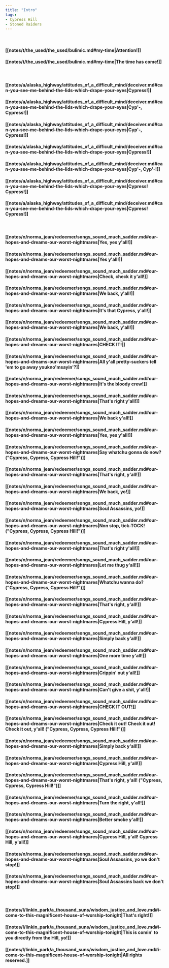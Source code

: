```yaml
---
title: "Intro"
tags:
- Cypress Hill
- Stoned Raiders
---
```

&nbsp;
#### [[notes/t/the_used/the_used/bulimic.md#my-time|Attention!]]
#### [[notes/t/the_used/the_used/bulimic.md#my-time|The time has come!]]
&nbsp;
#### [[notes/a/alaska_highway/attitudes_of_a_difficult_mind/deceiver.md#can-you-see-me-behind-the-lids-which-drape-your-eyes|Cypress!]]
#### [[notes/a/alaska_highway/attitudes_of_a_difficult_mind/deceiver.md#can-you-see-me-behind-the-lids-which-drape-your-eyes|Cyp'-,  Cypress!]]
#### [[notes/a/alaska_highway/attitudes_of_a_difficult_mind/deceiver.md#can-you-see-me-behind-the-lids-which-drape-your-eyes|Cyp'-,  Cypress!]]
#### [[notes/a/alaska_highway/attitudes_of_a_difficult_mind/deceiver.md#can-you-see-me-behind-the-lids-which-drape-your-eyes|Cypress!]]
#### [[notes/a/alaska_highway/attitudes_of_a_difficult_mind/deceiver.md#can-you-see-me-behind-the-lids-which-drape-your-eyes|Cyp'-, Cyp'-!]]
#### [[notes/a/alaska_highway/attitudes_of_a_difficult_mind/deceiver.md#can-you-see-me-behind-the-lids-which-drape-your-eyes|Cypress!  Cypress!]]
#### [[notes/a/alaska_highway/attitudes_of_a_difficult_mind/deceiver.md#can-you-see-me-behind-the-lids-which-drape-your-eyes|Cypress!  Cypress!]]
&nbsp;
#### [[notes/n/norma_jean/redeemer/songs_sound_much_sadder.md#our-hopes-and-dreams-our-worst-nightmares|Yes, yes y'all!]]
#### [[notes/n/norma_jean/redeemer/songs_sound_much_sadder.md#our-hopes-and-dreams-our-worst-nightmares|Yes y'all!]]
#### [[notes/n/norma_jean/redeemer/songs_sound_much_sadder.md#our-hopes-and-dreams-our-worst-nightmares|Check, check it y'all!]]
#### [[notes/n/norma_jean/redeemer/songs_sound_much_sadder.md#our-hopes-and-dreams-our-worst-nightmares|We back, y'all!]]
#### [[notes/n/norma_jean/redeemer/songs_sound_much_sadder.md#our-hopes-and-dreams-our-worst-nightmares|It's that Cypress, y'all!]]
#### [[notes/n/norma_jean/redeemer/songs_sound_much_sadder.md#our-hopes-and-dreams-our-worst-nightmares|We back, y'all!]]
#### [[notes/n/norma_jean/redeemer/songs_sound_much_sadder.md#our-hopes-and-dreams-our-worst-nightmares|CHECK IT!]]
#### [[notes/n/norma_jean/redeemer/songs_sound_much_sadder.md#our-hopes-and-dreams-our-worst-nightmares|All y'all pretty-suckers  tell 'em to go away  youkno'msayin'?]]
#### [[notes/n/norma_jean/redeemer/songs_sound_much_sadder.md#our-hopes-and-dreams-our-worst-nightmares|It's the bloody crew!]]
#### [[notes/n/norma_jean/redeemer/songs_sound_much_sadder.md#our-hopes-and-dreams-our-worst-nightmares|That's right y'all!]]
#### [[notes/n/norma_jean/redeemer/songs_sound_much_sadder.md#our-hopes-and-dreams-our-worst-nightmares|We back y'all!]]
#### [[notes/n/norma_jean/redeemer/songs_sound_much_sadder.md#our-hopes-and-dreams-our-worst-nightmares|Yes, yes y'all!]]
#### [[notes/n/norma_jean/redeemer/songs_sound_much_sadder.md#our-hopes-and-dreams-our-worst-nightmares|Say whatchu gonna do now? ("Cypress, Cypress, Cypress Hill!")]]
#### [[notes/n/norma_jean/redeemer/songs_sound_much_sadder.md#our-hopes-and-dreams-our-worst-nightmares|That's right, y'all!]]
#### [[notes/n/norma_jean/redeemer/songs_sound_much_sadder.md#our-hopes-and-dreams-our-worst-nightmares|We back, yo!]]
#### [[notes/n/norma_jean/redeemer/songs_sound_much_sadder.md#our-hopes-and-dreams-our-worst-nightmares|Soul Assassins, yo!]]
#### [[notes/n/norma_jean/redeemer/songs_sound_much_sadder.md#our-hopes-and-dreams-our-worst-nightmares|Non stop, tick-TOCK! ("Cypress, Cypress, Cypress Hill!")]]
#### [[notes/n/norma_jean/redeemer/songs_sound_much_sadder.md#our-hopes-and-dreams-our-worst-nightmares|That's right y'all!]]
#### [[notes/n/norma_jean/redeemer/songs_sound_much_sadder.md#our-hopes-and-dreams-our-worst-nightmares|Let me thug y'all!]]
#### [[notes/n/norma_jean/redeemer/songs_sound_much_sadder.md#our-hopes-and-dreams-our-worst-nightmares|Whatchu wanna do? ("Cypress, Cypress, Cypress Hill!")]]
#### [[notes/n/norma_jean/redeemer/songs_sound_much_sadder.md#our-hopes-and-dreams-our-worst-nightmares|That's right, y'all!]]
#### [[notes/n/norma_jean/redeemer/songs_sound_much_sadder.md#our-hopes-and-dreams-our-worst-nightmares|Cypress Hill, y'all!]]
#### [[notes/n/norma_jean/redeemer/songs_sound_much_sadder.md#our-hopes-and-dreams-our-worst-nightmares|Simply back y'all!]]
#### [[notes/n/norma_jean/redeemer/songs_sound_much_sadder.md#our-hopes-and-dreams-our-worst-nightmares|One more time y'all!]]
#### [[notes/n/norma_jean/redeemer/songs_sound_much_sadder.md#our-hopes-and-dreams-our-worst-nightmares|Crippin' out y'all!]]
#### [[notes/n/norma_jean/redeemer/songs_sound_much_sadder.md#our-hopes-and-dreams-our-worst-nightmares|Can't give a shit, y'all!]]
#### [[notes/n/norma_jean/redeemer/songs_sound_much_sadder.md#our-hopes-and-dreams-our-worst-nightmares|CHECK IT OUT!]]
#### [[notes/n/norma_jean/redeemer/songs_sound_much_sadder.md#our-hopes-and-dreams-our-worst-nightmares|Check it out! Check it out! Check it out, y'all! ("Cypress, Cypress, Cypress Hill!")]]
#### [[notes/n/norma_jean/redeemer/songs_sound_much_sadder.md#our-hopes-and-dreams-our-worst-nightmares|Simply back y'all!]]
#### [[notes/n/norma_jean/redeemer/songs_sound_much_sadder.md#our-hopes-and-dreams-our-worst-nightmares|Cypress Hill, y'all!]]
#### [[notes/n/norma_jean/redeemer/songs_sound_much_sadder.md#our-hopes-and-dreams-our-worst-nightmares|That's right, y'all! ("Cypress, Cypress, Cypress Hill!")]]
#### [[notes/n/norma_jean/redeemer/songs_sound_much_sadder.md#our-hopes-and-dreams-our-worst-nightmares|Turn the right, y'all!]]
#### [[notes/n/norma_jean/redeemer/songs_sound_much_sadder.md#our-hopes-and-dreams-our-worst-nightmares|Better smoke y'all!]]
#### [[notes/n/norma_jean/redeemer/songs_sound_much_sadder.md#our-hopes-and-dreams-our-worst-nightmares|Cypress Hill, y'all! Cypress Hill, y'all!]]
#### [[notes/n/norma_jean/redeemer/songs_sound_much_sadder.md#our-hopes-and-dreams-our-worst-nightmares|Soul Assassins, yo we don't stop!]]
#### [[notes/n/norma_jean/redeemer/songs_sound_much_sadder.md#our-hopes-and-dreams-our-worst-nightmares|Soul Assassins back  we don't stop!]]
&nbsp;
#### [[notes/l/linkin_park/a_thousand_suns/wisdom_justice_and_love.md#i-come-to-this-magnificent-house-of-worship-tonight|That's right!]]
#### [[notes/l/linkin_park/a_thousand_suns/wisdom_justice_and_love.md#i-come-to-this-magnificent-house-of-worship-tonight|This is comin' to you directly from the Hill, yo!]]
#### [[notes/l/linkin_park/a_thousand_suns/wisdom_justice_and_love.md#i-come-to-this-magnificent-house-of-worship-tonight|All rights reserved.]]
